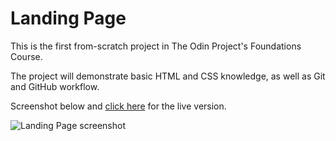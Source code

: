 # Landing Page

This is the first from-scratch project in The Odin Project's Foundations Course.

The project will demonstrate basic HTML and CSS knowledge, as well as Git and GitHub workflow.

Screenshot below and [click here](https://zacharyputhoff.github.io/landing-page/) for the live version.

![Landing Page screenshot]()